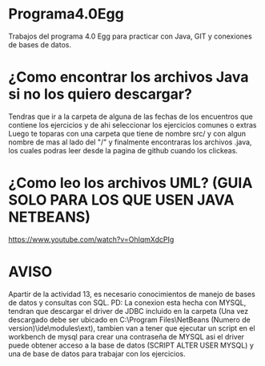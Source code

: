 # Programa4.0Egg
Trabajos del programa 4.0 Egg para practicar con Java, GIT y conexiones de bases de datos.

# ¿Como encontrar los archivos Java si no los quiero descargar?
Tendras que ir a la carpeta de alguna de las fechas de los encuentros que contiene los ejercicios y de ahi seleccionar los ejercicios comunes o extras
Luego te toparas con una carpeta que tiene de nombre src/ y con algun nombre de mas al lado del "/" y finalmente encontraras los archivos .java, los cuales podras leer desde la pagina de github cuando los clickeas.

# ¿Como leo los archivos UML? (GUIA SOLO PARA LOS QUE USEN JAVA NETBEANS)
https://www.youtube.com/watch?v=OhIqmXdcPIg

# AVISO
Apartir de la actividad 13, es necesario conocimientos de manejo de bases de datos y consultas con SQL.
PD: La conexion esta hecha con MYSQL, tendran que descargar el driver de JDBC incluido en la carpeta (Una vez descargado debe ser ubicado en
C:\Program Files\NetBeans (Numero de version)\ide\modules\ext), tambien van a tener que ejecutar un script en el workbench de mysql para crear una contraseña de MYSQL asi el driver puede obtener acceso a la base de datos (SCRIPT ALTER USER MYSQL) y una de base de datos para trabajar con los ejercicios.
